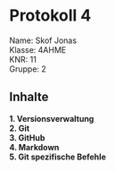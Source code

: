 # Protokoll 4 #
Name: Skof Jonas  
Klasse: 4AHME  
KNR: 11  
Gruppe: 2  

## Inhalte ##

**1. Versionsverwaltung**   
**2. Git**  
**3. GitHub**     
**4. Markdown**       
**5. Git spezifische Befehle**   

